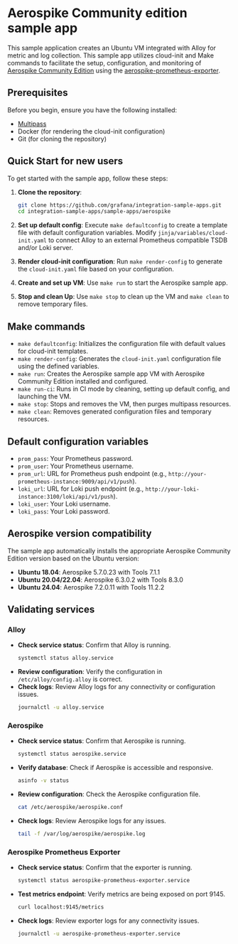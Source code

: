 # Aerospike Community edition sample app

This sample application creates an Ubuntu VM integrated with Alloy for metric and log collection. This sample app utilizes cloud-init and Make commands to facilitate the setup, configuration, and monitoring of [Aerospike Community Edition](https://aerospike.com/products/database/) using the [aerospike-prometheus-exporter](https://github.com/aerospike/aerospike-prometheus-exporter/).

## Prerequisites

Before you begin, ensure you have the following installed:

- [Multipass](https://multipass.run/)
- Docker (for rendering the cloud-init configuration)
- Git (for cloning the repository)

## Quick Start for new users

To get started with the sample app, follow these steps:

1. **Clone the repository**: 
   ```sh
   git clone https://github.com/grafana/integration-sample-apps.git
   cd integration-sample-apps/sample-apps/aerospike
   ```

2. **Set up default config**: 
   Execute `make defaultconfig` to create a template file with default configuration variables. Modify `jinja/variables/cloud-init.yaml` to connect Alloy to an external Prometheus compatible TSDB and/or Loki server.

3. **Render cloud-init configuration**: 
   Run `make render-config` to generate the `cloud-init.yaml` file based on your configuration.

4. **Create and set up VM**: 
   Use `make run` to start the Aerospike sample app.

5. **Stop and clean Up**: 
   Use `make stop` to clean up the VM and `make clean` to remove temporary files.

## Make commands

- `make defaultconfig`: Initializes the configuration file with default values for cloud-init templates.
- `make render-config`: Generates the `cloud-init.yaml` configuration file using the defined variables.
- `make run`: Creates the Aerospike sample app VM with Aerospike Community Edition installed and configured.
- `make run-ci`: Runs in CI mode by cleaning, setting up default config, and launching the VM.
- `make stop`: Stops and removes the VM, then purges multipass resources.
- `make clean`: Removes generated configuration files and temporary resources.

## Default configuration variables

- `prom_pass`: Your Prometheus password.
- `prom_user`: Your Prometheus username.
- `prom_url`: URL for Prometheus push endpoint (e.g., `http://your-prometheus-instance:9009/api/v1/push`).
- `loki_url`: URL for Loki push endpoint (e.g., `http://your-loki-instance:3100/loki/api/v1/push`).
- `loki_user`: Your Loki username.
- `loki_pass`: Your Loki password.

## Aerospike version compatibility

The sample app automatically installs the appropriate Aerospike Community Edition version based on the Ubuntu version:

- **Ubuntu 18.04**: Aerospike 5.7.0.23 with Tools 7.1.1
- **Ubuntu 20.04/22.04**: Aerospike 6.3.0.2 with Tools 8.3.0  
- **Ubuntu 24.04**: Aerospike 7.2.0.11 with Tools 11.2.2

## Validating services

### Alloy
- **Check service status**: Confirm that Alloy is running.
  ```bash
  systemctl status alloy.service
  ```
- **Review configuration**: Verify the configuration in `/etc/alloy/config.alloy` is correct.
- **Check logs**: Review Alloy logs for any connectivity or configuration issues.
  ```bash
  journalctl -u alloy.service
  ```

### Aerospike
- **Check service status**: Confirm that Aerospike is running.
  ```bash
  systemctl status aerospike.service
  ```
- **Verify database**: Check if Aerospike is accessible and responsive.
  ```bash
  asinfo -v status
  ```
- **Review configuration**: Check the Aerospike configuration file.
  ```bash
  cat /etc/aerospike/aerospike.conf
  ```
- **Check logs**: Review Aerospike logs for any issues.
  ```bash
  tail -f /var/log/aerospike/aerospike.log
  ```

### Aerospike Prometheus Exporter
- **Check service status**: Confirm that the exporter is running.
  ```bash
  systemctl status aerospike-prometheus-exporter.service
  ```
- **Test metrics endpoint**: Verify metrics are being exposed on port 9145.
  ```bash
  curl localhost:9145/metrics
  ```
- **Check logs**: Review exporter logs for any connectivity issues.
  ```bash
  journalctl -u aerospike-prometheus-exporter.service
  ```